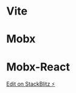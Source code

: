 # Vite
# Mobx
# Mobx-React

[Edit on StackBlitz ⚡️](https://stackblitz.com/edit/vitejs-vite-2bxecy)
